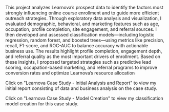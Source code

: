 This project analyzes Learnova’s prospect data to identify the factors most strongly influencing online course enrollment and to guide more efficient outreach strategies. Through exploratory data analysis and visualization, I evaluated demographic, behavioral, and marketing features such as age, occupation, profile completion, site engagement, and referral sources. I then developed and assessed classification models—including logistic regression, random forest, and boosted trees—using metrics like precision, recall, F1-score, and ROC-AUC to balance accuracy with actionable business use. The results highlight profile completion, engagement depth, and referral quality as the most important drivers of enrollment. Based on these insights, I proposed targeted strategies such as predictive lead scoring, occupation-based marketing, and referral programs to improve conversion rates and optimize Learnova’s resource allocation

Click on "Learnova Case Study - Initial Analysis and Report" to view my initial report consisting of data and business analysis on the case study.

Click on "Learnova Case Study - Model Creation" to view my classification model creation for this case study.
